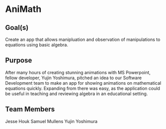 # AniMath

## Goal(s)
  Create an app that allows manipluation and observation of manipulations to equations using basic algebra.

## Purpose
  After many hours of creating stunning animations with MS Powerpoint, fellow developer, Yujin Yoshimura, pitched an idea to our Software Development team to make an app for showing animations on mathematical equations quickly. Expanding from there was easy, as the application could be useful in teaching and reviewing algebra in an educational setting.

## Team Members
  Jesse Houk
  Samuel Mullens
  Yujin Yoshimura
  
 
